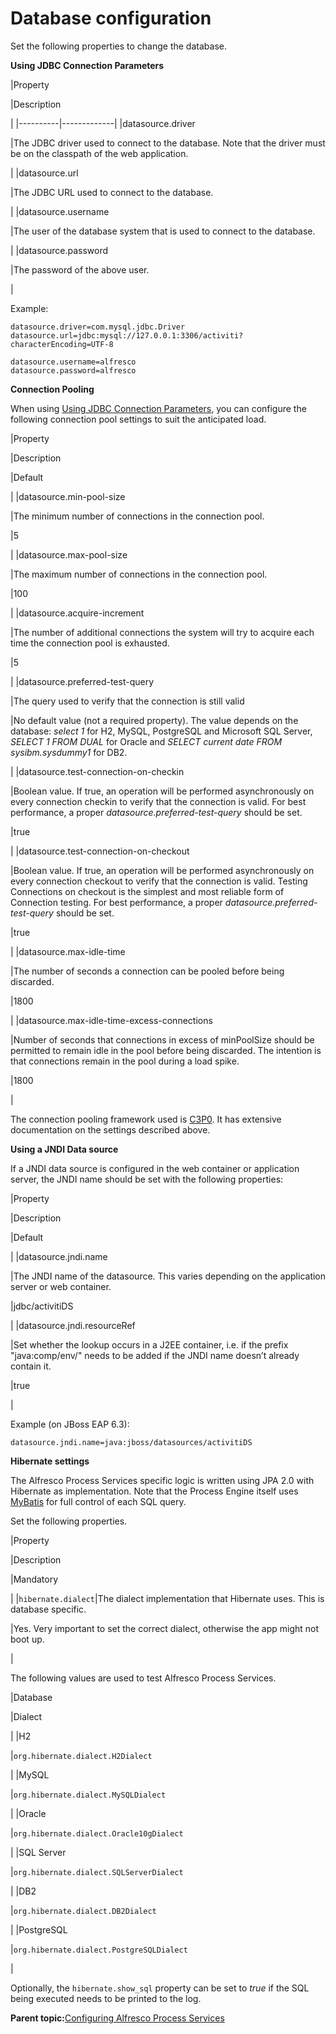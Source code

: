 # Database configuration

Set the following properties to change the database.

**Using JDBC Connection Parameters**

|Property

|Description

|
|----------|-------------|
|datasource.driver

|The JDBC driver used to connect to the database. Note that the driver must be on the classpath of the web application.

|
|datasource.url

|The JDBC URL used to connect to the database.

|
|datasource.username

|The user of the database system that is used to connect to the database.

|
|datasource.password

|The password of the above user.

|

Example:

```
datasource.driver=com.mysql.jdbc.Driver
datasource.url=jdbc:mysql://127.0.0.1:3306/activiti?characterEncoding=UTF-8

datasource.username=alfresco
datasource.password=alfresco
```

**Connection Pooling**

When using [Using JDBC Connection Parameters](jdbcConnectionParams.md), you can configure the following connection pool settings to suit the anticipated load.

|Property

|Description

|Default

|
|datasource.min-pool-size

|The minimum number of connections in the connection pool.

|5

|
|datasource.max-pool-size

|The maximum number of connections in the connection pool.

|100

|
|datasource.acquire-increment

|The number of additional connections the system will try to acquire each time the connection pool is exhausted.

|5

|
|datasource.preferred-test-query

|The query used to verify that the connection is still valid

|No default value \(not a required property\). The value depends on the database: *select 1* for H2, MySQL, PostgreSQL and Microsoft SQL Server, *SELECT 1 FROM DUAL* for Oracle and *SELECT current date FROM sysibm.sysdummy1* for DB2.

|
|datasource.test-connection-on-checkin

|Boolean value. If true, an operation will be performed asynchronously on every connection checkin to verify that the connection is valid. For best performance, a proper *datasource.preferred-test-query* should be set.

|true

|
|datasource.test-connection-on-checkout

|Boolean value. If true, an operation will be performed asynchronously on every connection checkout to verify that the connection is valid. Testing Connections on checkout is the simplest and most reliable form of Connection testing. For best performance, a proper *datasource.preferred-test-query* should be set.

|true

|
|datasource.max-idle-time

|The number of seconds a connection can be pooled before being discarded.

|1800

|
|datasource.max-idle-time-excess-connections

|Number of seconds that connections in excess of minPoolSize should be permitted to remain idle in the pool before being discarded. The intention is that connections remain in the pool during a load spike.

|1800

|

The connection pooling framework used is [C3P0](http://www.mchange.com/projects/c3p0/). It has extensive documentation on the settings described above.

**Using a JNDI Data source**

If a JNDI data source is configured in the web container or application server, the JNDI name should be set with the following properties:

|Property

|Description

|Default

|
|datasource.jndi.name

|The JNDI name of the datasource. This varies depending on the application server or web container.

|jdbc/activitiDS

|
|datasource.jndi.resourceRef

|Set whether the lookup occurs in a J2EE container, i.e. if the prefix "java:comp/env/" needs to be added if the JNDI name doesn’t already contain it.

|true

|

Example \(on JBoss EAP 6.3\):

```
datasource.jndi.name=java:jboss/datasources/activitiDS
```

**Hibernate settings**

The Alfresco Process Services specific logic is written using JPA 2.0 with Hibernate as implementation. Note that the Process Engine itself uses [MyBatis](http://mybatis.github.io/mybatis-3/) for full control of each SQL query.

Set the following properties.

|Property

|Description

|Mandatory

|
|`hibernate.dialect`|The dialect implementation that Hibernate uses. This is database specific.

|Yes. Very important to set the correct dialect, otherwise the app might not boot up.

|

The following values are used to test Alfresco Process Services.

|Database

|Dialect

|
|H2

|`org.hibernate.dialect.H2Dialect`

|
|MySQL

|`org.hibernate.dialect.MySQLDialect`

|
|Oracle

|`org.hibernate.dialect.Oracle10gDialect`

|
|SQL Server

|`org.hibernate.dialect.SQLServerDialect`

|
|DB2

|`org.hibernate.dialect.DB2Dialect`

|
|PostgreSQL

|`org.hibernate.dialect.PostgreSQLDialect`

|

Optionally, the `hibernate.show_sql` property can be set to *true* if the SQL being executed needs to be printed to the log.

**Parent topic:**[Configuring Alfresco Process Services](../topics/administration_application_config.md)

